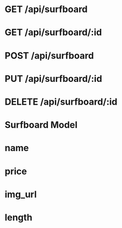 # GET /api/surfboard

# GET /api/surfboard/:id

# POST /api/surfboard

# PUT /api/surfboard/:id

# DELETE /api/surfboard/:id

# Surfboard Model

# name

# price

# img_url

# length
